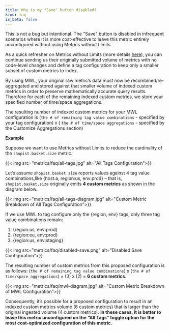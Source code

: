 ```yaml
---
title: Why is my "Save" button disabled?
kind: faq
is_beta: false
---
```

This is not a bug but intentional. The "Save" button is disabled in infrequent scenarios where it is more cost-effective to leave this metric entirely unconfigured without using Metrics without Limits 

As a quick refresher on Metrics without Limits (more details [here](https://docs.datadoghq.com/metrics/metrics-without-limits/)), you can continue sending us their originally submitted volume of metrics with no code-level changes and define a tag configuration to keep only a smaller subset of custom metrics to index. 

By using MWL, your original raw metric’s data must now be recombined/re-aggregated and stored against that smaller volume of indexed custom metrics in order to preserve mathematically accurate query results. Therefore for each of the remaining indexed custom metrics, we store your specified number of time/space aggregations. 

The resulting number of indexed custom metrics for your MWL configuration is (`the # of remaining tag value combinations` - specified by your tag configuration) x ( `the # of time/space aggregations` - specified by the Customize Aggregations section)

**Example**

Suppose we want to use Metrics without Limits to reduce the cardinality of the `shopist.basket.size` metric. 

{{< img src="metrics/faq/all-tags.jpg" alt="All Tags Configuration">}}

Let’s assume `shopist.basket.size` reports values against 4 tag value combinations,like {host:a, region:us, env:prod} – that is, `shopist.basket.size` originally emits **4 custom metrics** as shown in the diagram below.

{{< img src="metrics/faq/all-tags-diagram.jpg" alt="Custom Metric Breakdown of All Tags Configuration">}}

If we use MWL to tag configure only the {region, env} tags, only three tag value combinations remain:
1. {region:us, env:prod}
2. {region:eu, env:prod}
3. {region:us, env:staging}

{{< img src="metrics/faq/disabled-save.png" alt="Disabled Save Configuration">}}

The resulting number of custom metrics from this proposed configuration is as follows: (`the # of remaining tag value combinations`) x (`the # of time/space aggregations`) = (3) x (2) = **6 custom metrics**.` 

{{< img src="metrics/faq/mwl-diagram.jpg" alt="Custom Metric Breakdown of MWL Configuration">}}

Consequently, it’s possible for a proposed configuration to result in an indexed custom metrics volume (6 custom metrics) that is larger than the original ingested volume (4 custom metrics). **In these cases, it is better to leave this metric unconfigured on the “All Tags” toggle option for the most cost-optimized configuration of this metric.**